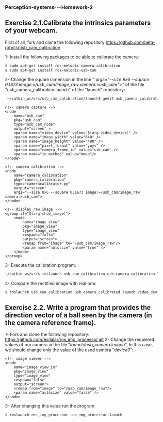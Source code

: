 ### Perception-systems---Homework-2

## Exercise 2.1.Calibrate the intrinsics parameters of your webcam.

First of all, fork and clone the following repository:https://github.com/beta-robots/usb_cam_calibration

1- Install the following packages to be able to calibrate the camera:

```sh
$ sudo apt-get install ros-melodic-camera-calibration
$ sudo apt-get install ros-melodic-usb-cam
```

2- Change the square dimension in the line *"	args="--size 8x6 --square 0.1673 image:=/usb_cam/image_raw camera:=usb_cam">"* of the file "usb_camera_calibration.launch" of the "launch" repository:


```sh
 ~/catkin_ws/src/usb_cam_calibration/launch$ gedit usb_camera_calibration.launch
```

 
 <launch>
	<!-- User arguments -->
	<arg name="video_device"  default="/dev/video0" />
	<arg name="show_image"  default="false" />

	<!-- camera capture -->
	<node
		name="usb_cam"
		pkg="usb_cam"
		type="usb_cam_node"
		output="screen" >
		<param name="video_device" value="$(arg video_device)" />
		<param name="image_width" value="640" />
		<param name="image_height" value="480" />
		<param name="pixel_format" value="yuyv" />
		<param name="camera_frame_id" value="usb_cam" />
		<param name="io_method" value="mmap"/>
	</node>

	<!-- camera calibration -->
	<node
		name="camera_calibration"
		pkg="camera_calibration"
		type="cameracalibrator.py"
		output="screen"
		args="--size 8x6 --square 0.1673 image:=/usb_cam/image_raw camera:=usb_cam">
	</node>

	<!-- display raw image -->
	<group if="$(arg show_image)">
		<node
			name="image_view"
			pkg="image_view"
			type="image_view"
			respawn="false"
			output="screen">
			<remap from="image" to="/usb_cam/image_raw"/>
			<param name="autosize" value="true" />
		</node>
	</group>

</launch>

3- Execute the calibration program:

```sh
~/catkin_ws/src$ roslaunch usb_cam_calibration usb_camera_calibration.launch video_device:="/dev/video0"
```

4- Compare the rectified image with real one:


```sh
$ roslaunch usb_cam_calibration usb_camera_calibrated.launch video_device:="/dev/video0"
```

## Exercise 2.2. Write a program that provides the direction vector of a ball seen by the camera (in the camera reference frame). 

1- Fork and clone the following repository: https://github.com/esdalar/ros_img_processor.git
2- Change the requiered values of our camera in the file "*launch/usb_camera.launch*". In this case, we should change only the value of the used camera "*device0*":

<launch>
	<!-- Launch usb camera-->
	<!-- See parameter definition at http://wiki.ros.org/usb_cam -->
    <node name="usb_cam" pkg="usb_cam" type="usb_cam_node" output="screen" >
        <param name="video_device" value="/dev/video0" />
        <param name="image_width" value="640" />
        <param name="image_height" value="480" />
        <param name="pixel_format" value="yuyv" />
        <param name="camera_frame_id" value="usb_cam" />
        <param name="io_method" value="mmap"/>
    </node>

	<!-- image viewer -->
    <node
        name="image_view_in"
        pkg="image_view"
        type="image_view"
        respawn="false"
        output="screen">
        <remap from="image" to="/usb_cam/image_raw"/>
        <param name="autosize" value="false" />
    </node>

</launch>

3- After changing this value run the program:

```sh
$ roslaunch ros_img_processor ros_img_processor.launch
```


